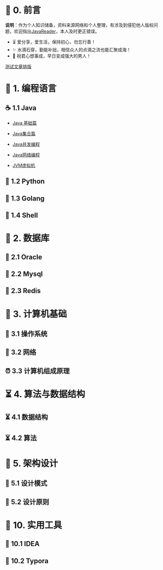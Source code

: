 # 🎨 0. 前言

<b>说明</b>：作为个人知识储备，资料来源网络和个人整理，有涉及到侵犯他人版权问题，欢迎指出[JavaReader](https://github.com/web-ws/JavaReader)，本人及时更正错误。

* ⏳  爱分享，爱生活，保持初心，勿忘行善！
* ✨  水滴石穿，勤能补拙，相信众人的点滴之流也能汇聚成海！
* 🧡  祝君心想事成，早日变成强大的男人！



[测试文章排版](/Test.md)

# 🍵 1. 编程语言

## ☕️ 1.1 Java
- [Java 基础篇](/01编程语言/Java/Java基础篇.md)

- [Java集合篇](/01编程语言/Java/Java集合篇.md)

- [Java并发编程](/01编程语言/Java/Java并发编程.md)

- [Java网络编程](/01编程语言/Java/Java网络编程.md)

- [JVM虚拟机](/01编程语言/Java/JVM虚拟机.md)



## 🐍 1.2 Python

## 🥭 1.3 Golang

## 📌 1.4 Shell



# 📜 2. 数据库

## 📜 2.1 Oracle
## 📜 2.2 Mysql
## 📜 2.3 Redis




# 🚀 3. 计算机基础

## 🐼 3.1 操作系统
## 🥉 3.2 网络
## ⏰ 3.3 计算机组成原理



# ⏳ 4. 算法与数据结构
## ⏳ 4.1 数据结构
## ⏳ 4.2 算法



# 💭 5. 架构设计
## 💭 5.1 设计模式
## 💭 5.2 设计原则



# 🔨 10. 实用工具

## 🔨 10.1 IDEA

## 🔨 10.2 Typora




